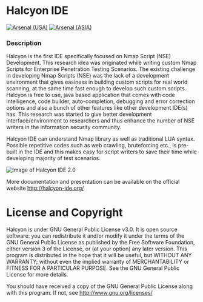 
# Halcyon IDE 

[![Arsenal (USA)](https://www.toolswatch.org/badges/arsenal/2016.svg)](http://www.toolswatch.org/2016/06/the-black-hat-arsenal-usa-2016-remarkable-line-up/)  [![Arsenal (ASIA)](https://www.toolswatch.org/badges/arsenal/2016.svg)](http://www.toolswatch.org/2016/03/black-hat-arsenal-asia-2016-speakers-line-up/) 

### Description
Halcyon is the first IDE specifically focused on Nmap Script (NSE) Development. This research idea was originated while writing custom Nmap Scripts for Enterprise Penetration Testing Scenarios. The existing challenge in developing Nmap Scripts (NSE) was the lack of a development environment that gives easiness in building custom scripts for real world scanning, at the same time fast enough to develop such custom scripts. Halcyon is free to use, java based application that comes with code intelligence, code builder, auto-completion, debugging and error correction options and also a bunch of other features like other development IDE(s) has. This research was started to give better development interface/environment to researchers and thus enhance the number of NSE writers in the information security community.

Halcyon IDE can understand Nmap library as well as traditional LUA syntax. Possible repetitive codes such as web crawling, bruteforcing etc., is pre-built in the IDE and this makes easy for script writers to save their time while developing majority of test scenarios.

![Image of Halcyon IDE 2.0](http://halcyon-ide.org/images/halcyon_ide_2.0.png) 

More documentation and presentation can be available on the official website http://halcyon-ide.org/

License and Copyright
=====================
Halcyon is under GNU General Public License v3.0. It is open source software: you can redistribute it and/or modify it under the terms of the GNU General Public License as published by the Free Software Foundation, either version 3 of the License, or (at your option) any later version. This program is distributed in the hope that it will be useful, but WITHOUT ANY WARRANTY; without even the implied warranty of MERCHANTABILITY or FITNESS FOR A PARTICULAR PURPOSE. See the GNU General Public License for more details. 

You should have received a copy of the GNU General Public License along with this program. If not, see http://www.gnu.org/licenses/